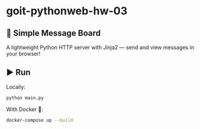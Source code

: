 # goit-pythonweb-hw-03
## 📨 Simple Message Board

A lightweight Python HTTP server with Jinja2 — send and view messages in your browser!

## ▶️ Run

Locally:

```bash
python main.py
```

With Docker 🐳:

```bash
docker-compose up --build
```
